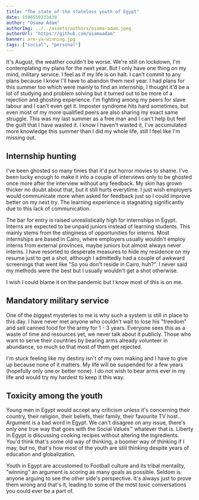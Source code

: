 ```yaml
---
title: "The state of the stateless youth of Egypt"
date: 1596550333439
author: "Osama Adam"
authorImg: ../../assets/authors/osama-adam.jpeg
authorUrl: "https://github.com/osamaadam"
banner: are-ya-winning.jpg
tags: ["social", "personal"]
---
```


It's August, the weather couldn't be worse. We're still on lockdown, I'm contemplating my plans for the next year. But I only have
one thing on my mind, military service. I feel as if my life is on halt. I can't commit to any plans because I know I'll have to
abandon them next year. I had plans for this summer too which were mainly to find an internship, I thought it'd be a lot of studying
and problem solving but it turned out to be more of a rejection and ghosting experience. I'm fighting among my peers for slave
labour and I can't even get it. Imposter syndrome hits hard sometimes, but even most of my more qualified peers are also sharing my
exact same struggle. This was my last summer as a free man and I can't help but feel the guilt that I have wasted it. I know I
haven't wasted it, I've accumulated more knowledge this summer than I did my whole life, still I feel like I'm missing out.

## Internship hunting

I've been ghosted so many times that it'd put horror movies to shame. I've been lucky enough to make it into a couple of interviews
only to be ghosted once more after the interview without any feedback. My skin has grown thicker no doubt about that, but it still
hurts everytime. I just wish employers would communicate more when asked for feedback just so I could improve better on my next try.
The learning experience is stagnating significantly due to this lack of communication.

The bar for entry is raised unrealistically high for internships in Egypt. Interns are expected to be unpaid juniors instead of
learning students. This mainly stems from the stinginess of opportunities for interns. Most internships are based in Cairo, where
employers usually wouldn't employ interns from external provinces, maybe juniors but almost always never interns. I have resorted to
desperate measures to hide my residence on my resume just to get a shot, although I admittedly had a couple of awkward screenings
that went like "So you don't reside in Cairo, huh?". I never said my methods were the best but I usually wouldn't get a shot
otherwise.

I wish I could blame it on the pandemic but I know most of this is on me.

## Mandatory military service

One of the biggest mysteries to me is why such a system is still in place to this day. I have never met anyone who couldn't wait to
lose his "freedom" and sell canned food for the army for 1 - 3 years. Everyone sees this as a waste of time and resources yet, we
never talk about it publicly. Those who want to serve their countries by bearing arms already volunteer in abundance, so much so
that most of them get rejected.

I'm stuck feeling like my destiny isn't of my own making and I have to give up because none of it matters. My life will be suspended
for a few years (hopefully only one or better none). I do not wish to bear arms ever in my life and would try my hardest to keep it
this way.

## Toxicity among the youth

Young men in Egypt would accept any criticism unless it's concerning their country, their religion, their beliefs, their family,
their favourite TV host.. Argument is a bad word in Egypt. We can't disagree on any issue, there's only one true way that goes with
the Social Values™ whatever that is. Liberty in Egypt is discussing cooking recipes without altering the ingredients.
You'd think that's some old way of thinking, a boomer way of thinking if I may, but no, that's how most of the youth are still
thinking despite years of education and globalization.

Youth in Egypt are accustomed to Football culture and its tribal mentality, "winning" an argument is scoring as many goals as
possible. Seldom is anyone arguing to see the other side's perspective. It's always just to prove them wrong and that's it, leading
to some of the most toxic conversations you could ever be a part of.